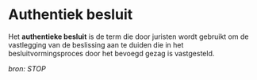 # Authentiek besluit

Het **authentieke besluit** is de term die door juristen wordt gebruikt om de
vastlegging van de beslissing aan te duiden die in het besluitvormingsproces
door het bevoegd gezag is vastgesteld.

*bron: STOP*


